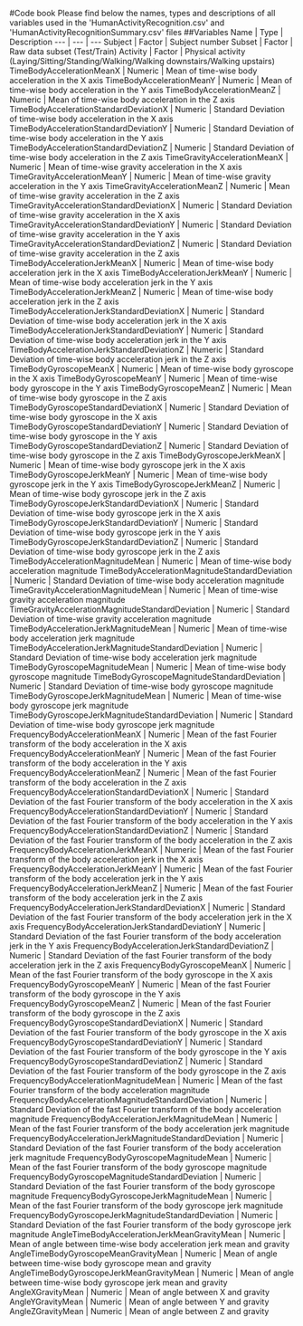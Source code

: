 #Code book
Please find below the names, types and descriptions of all variables used in the 'HumanActivityRecognition.csv' and 'HumanActivityRecognitionSummary.csv' files
##Variables
Name | Type | Description
--- | --- | --- 
Subject | Factor | Subject number
Subset | Factor | Raw data subset (Test/Train)
Activity | Factor | Physical activity (Laying/Sitting/Standing/Walking/Walking downstairs/Walking upstairs)
TimeBodyAccelerationMeanX | Numeric | Mean of time-wise body acceleration in the X axis
TimeBodyAccelerationMeanY | Numeric | Mean of time-wise body acceleration in the Y axis
TimeBodyAccelerationMeanZ | Numeric | Mean of time-wise body acceleration in the Z axis
TimeBodyAccelerationStandardDeviationX | Numeric | Standard Deviation of time-wise body acceleration in the X axis
TimeBodyAccelerationStandardDeviationY | Numeric | Standard Deviation of time-wise body acceleration in the Y axis
TimeBodyAccelerationStandardDeviationZ | Numeric | Standard Deviation of time-wise body acceleration in the Z axis
TimeGravityAccelerationMeanX | Numeric | Mean of time-wise gravity acceleration in the X axis
TimeGravityAccelerationMeanY | Numeric | Mean of time-wise gravity acceleration in the Y axis
TimeGravityAccelerationMeanZ | Numeric | Mean of time-wise gravity acceleration in the Z axis
TimeGravityAccelerationStandardDeviationX | Numeric | Standard Deviation of time-wise gravity acceleration in the X axis
TimeGravityAccelerationStandardDeviationY | Numeric | Standard Deviation of time-wise gravity acceleration in the Y axis
TimeGravityAccelerationStandardDeviationZ | Numeric | Standard Deviation of time-wise gravity acceleration in the Z axis
TimeBodyAccelerationJerkMeanX | Numeric | Mean of time-wise body acceleration jerk in the X axis
TimeBodyAccelerationJerkMeanY | Numeric | Mean of time-wise body acceleration jerk in the Y axis
TimeBodyAccelerationJerkMeanZ | Numeric | Mean of time-wise body acceleration jerk in the Z axis
TimeBodyAccelerationJerkStandardDeviationX | Numeric | Standard Deviation of time-wise body acceleration jerk in the X axis
TimeBodyAccelerationJerkStandardDeviationY | Numeric | Standard Deviation of time-wise body acceleration jerk in the Y axis
TimeBodyAccelerationJerkStandardDeviationZ | Numeric | Standard Deviation of time-wise body acceleration jerk in the Z axis
TimeBodyGyroscopeMeanX | Numeric | Mean of time-wise body gyroscope in the X axis
TimeBodyGyroscopeMeanY | Numeric | Mean of time-wise body gyroscope in the Y axis
TimeBodyGyroscopeMeanZ | Numeric | Mean of time-wise body gyroscope in the Z axis
TimeBodyGyroscopeStandardDeviationX | Numeric | Standard Deviation of time-wise body gyroscope in the X axis
TimeBodyGyroscopeStandardDeviationY | Numeric | Standard Deviation of time-wise body gyroscope in the Y axis
TimeBodyGyroscopeStandardDeviationZ | Numeric | Standard Deviation of time-wise body gyroscope in the Z axis
TimeBodyGyroscopeJerkMeanX | Numeric | Mean of time-wise body gyroscope jerk in the X axis
TimeBodyGyroscopeJerkMeanY | Numeric | Mean of time-wise body gyroscope jerk in the Y axis
TimeBodyGyroscopeJerkMeanZ | Numeric | Mean of time-wise body gyroscope jerk in the Z axis
TimeBodyGyroscopeJerkStandardDeviationX | Numeric | Standard Deviation of time-wise body gyroscope jerk in the X axis
TimeBodyGyroscopeJerkStandardDeviationY | Numeric | Standard Deviation of time-wise body gyroscope jerk in the Y axis
TimeBodyGyroscopeJerkStandardDeviationZ | Numeric | Standard Deviation of time-wise body gyroscope jerk in the Z axis
TimeBodyAccelerationMagnitudeMean | Numeric | Mean of time-wise body acceleration magnitude
TimeBodyAccelerationMagnitudeStandardDeviation | Numeric | Standard Deviation of time-wise body acceleration magnitude
TimeGravityAccelerationMagnitudeMean | Numeric | Mean of time-wise gravity acceleration magnitude
TimeGravityAccelerationMagnitudeStandardDeviation | Numeric | Standard Deviation of time-wise gravity acceleration magnitude
TimeBodyAccelerationJerkMagnitudeMean | Numeric | Mean of time-wise body acceleration jerk magnitude
TimeBodyAccelerationJerkMagnitudeStandardDeviation | Numeric | Standard Deviation of time-wise body acceleration jerk magnitude
TimeBodyGyroscopeMagnitudeMean | Numeric | Mean of time-wise body gyroscope magnitude
TimeBodyGyroscopeMagnitudeStandardDeviation | Numeric | Standard Deviation of time-wise body gyroscope magnitude
TimeBodyGyroscopeJerkMagnitudeMean | Numeric | Mean of time-wise body gyroscope jerk magnitude
TimeBodyGyroscopeJerkMagnitudeStandardDeviation | Numeric | Standard Deviation of time-wise body gyroscope jerk magnitude
FrequencyBodyAccelerationMeanX | Numeric | Mean of the fast Fourier transform of the body acceleration in the X axis
FrequencyBodyAccelerationMeanY | Numeric | Mean of the fast Fourier transform of the body acceleration in the Y axis
FrequencyBodyAccelerationMeanZ | Numeric | Mean of the fast Fourier transform of the body acceleration in the Z axis
FrequencyBodyAccelerationStandardDeviationX | Numeric | Standard Deviation of the fast Fourier transform of the body acceleration in the X axis
FrequencyBodyAccelerationStandardDeviationY | Numeric | Standard Deviation of the fast Fourier transform of the body acceleration in the Y axis
FrequencyBodyAccelerationStandardDeviationZ | Numeric | Standard Deviation of the fast Fourier transform of the body acceleration in the Z axis
FrequencyBodyAccelerationJerkMeanX | Numeric | Mean of the fast Fourier transform of the body acceleration jerk in the X axis
FrequencyBodyAccelerationJerkMeanY | Numeric | Mean of the fast Fourier transform of the body acceleration jerk in the Y axis
FrequencyBodyAccelerationJerkMeanZ | Numeric | Mean of the fast Fourier transform of the body acceleration jerk in the Z axis
FrequencyBodyAccelerationJerkStandardDeviationX | Numeric | Standard Deviation of the fast Fourier transform of the body acceleration jerk in the X axis
FrequencyBodyAccelerationJerkStandardDeviationY | Numeric | Standard Deviation of the fast Fourier transform of the body acceleration jerk in the Y axis
FrequencyBodyAccelerationJerkStandardDeviationZ | Numeric | Standard Deviation of the fast Fourier transform of the body acceleration jerk in the Z axis
FrequencyBodyGyroscopeMeanX | Numeric | Mean of the fast Fourier transform of the body gyroscope in the X axis
FrequencyBodyGyroscopeMeanY | Numeric | Mean of the fast Fourier transform of the body gyroscope in the Y axis
FrequencyBodyGyroscopeMeanZ | Numeric | Mean of the fast Fourier transform of the body gyroscope in the Z axis
FrequencyBodyGyroscopeStandardDeviationX | Numeric | Standard Deviation of the fast Fourier transform of the body gyroscope in the X axis
FrequencyBodyGyroscopeStandardDeviationY | Numeric | Standard Deviation of the fast Fourier transform of the body gyroscope in the Y axis
FrequencyBodyGyroscopeStandardDeviationZ | Numeric | Standard Deviation of the fast Fourier transform of the body gyroscope in the Z axis
FrequencyBodyAccelerationMagnitudeMean | Numeric | Mean of the fast Fourier transform of the body acceleration magnitude
FrequencyBodyAccelerationMagnitudeStandardDeviation | Numeric | Standard Deviation of the fast Fourier transform of the body acceleration magnitude
FrequencyBodyAccelerationJerkMagnitudeMean | Numeric | Mean of the fast Fourier transform of the body acceleration jerk magnitude
FrequencyBodyAccelerationJerkMagnitudeStandardDeviation | Numeric | Standard Deviation of the fast Fourier transform of the body acceleration jerk magnitude
FrequencyBodyGyroscopeMagnitudeMean | Numeric | Mean of the fast Fourier transform of the body gyroscope magnitude
FrequencyBodyGyroscopeMagnitudeStandardDeviation | Numeric | Standard Deviation of the fast Fourier transform of the body gyroscope magnitude
FrequencyBodyGyroscopeJerkMagnitudeMean | Numeric | Mean of the fast Fourier transform of the body gyroscope jerk magnitude
FrequencyBodyGyroscopeJerkMagnitudeStandardDeviation | Numeric | Standard Deviation of the fast Fourier transform of the body gyroscope jerk magnitude
AngleTimeBodyAccelerationJerkMeanGravityMean | Numeric | Mean of angle between time-wise body acceleration jerk mean and gravity
AngleTimeBodyGyroscopeMeanGravityMean | Numeric | Mean of angle between time-wise body gyroscope mean and gravity
AngleTimeBodyGyroscopeJerkMeanGravityMean | Numeric | Mean of angle between time-wise body gyroscope jerk mean and gravity
AngleXGravityMean | Numeric | Mean of angle between X and gravity
AngleYGravityMean | Numeric | Mean of angle between Y and gravity
AngleZGravityMean | Numeric | Mean of angle between Z and gravity
